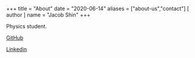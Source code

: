 +++
title = "About"
date = "2020-06-14"
aliases = ["about-us","contact"]
[ author ]
  name = "Jacob Shin"
+++

Physics student.

[GitHub](https://github.com/jshin313)

[Linkedin](https://linkedin.com/in/jacob-shin)
